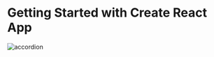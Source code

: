 # Getting Started with Create React App

![accordion](https://user-images.githubusercontent.com/95312891/221406833-ea42f388-3481-4a7e-8e10-d42045ed99d4.gif)
